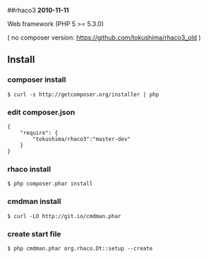 ##rhaco3
__2010-11-11__

Web framework (PHP 5 >= 5.3.0)

( no composer version: <https://github.com/tokushima/rhaco3_old> )



## Install

### composer install
	$ curl -s http://getcomposer.org/installer | php

### edit composer.json
	{
    	"require": {
			"tokushima/rhaco3":"master-dev"
    	}
	}

### rhaco install
	$ php composer.phar install

### cmdman install
	$ curl -LO http://git.io/cmdman.phar

### create start file
	$ php cmdman.phar org.rhaco.Dt::setup --create

